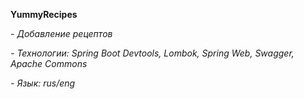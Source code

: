 **YummyRecipes**

*- Добавление рецептов*

*- Технологии: Spring Boot Devtools, Lombok, Spring Web, Swagger, Apache Commons*

*- Язык: rus/eng*
